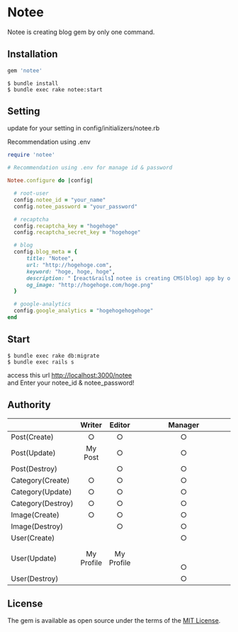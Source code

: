 # Notee

Notee is creating blog gem by only one command.

## Installation

```ruby
gem 'notee'
```
    $ bundle install
    $ bundle exec rake notee:start
    
## Setting

update for your setting in config/initializers/notee.rb

Recommendation using .env

```rb
require 'notee'

# Recommendation using .env for manage id & password

Notee.configure do |config|

  # root-user
  config.notee_id = "your_name"
  config.notee_password = "your_password"

  # recaptcha
  config.recaptcha_key = "hogehoge"
  config.recaptcha_secret_key = "hogehoge"

  # blog
  config.blog_meta = {
      title: "Notee",
      url: "http://hogehoge.com",
      keyword: "hoge, hoge, hoge",
      description: "【react&rails】notee is creating CMS(blog) app by only one command.",
      og_image: "http://hogehoge.com/hoge.png"
  }

  # google-analytics
  config.google_analytics = "hogehogehogehoge"
end

```

## Start

    $ bundle exec rake db:migrate
    $ bundle exec rails s
    
access this url [http://localhost:3000/notee](http://localhost:3000/notee/)  
and Enter your notee_id & notee_password!

## Authority

||Writer|Editor|Manager|Root|Deleted| 
|:-----------|:----------:|:----------:|:----------:|:----------:|:----------:|
| Post(Create)       |           ○ |            ○ |           ○ |             |             |
| Post(Update)       |     My Post |            ○ |           ○ |             |             |
| Post(Destroy)      |             |            ○ |           ○ |             |             |
| Category(Create)    |           ○ |            ○ |           ○ |             |             |
| Category(Update)    |           ○ |            ○ |           ○ |             |             |
| Category(Destroy)   |           ○ |            ○ |           ○ |             |             |
| Image(Create)       |           ○ |            ○ |           ○ |             |             |
| Image(Destroy)     |             |            ○ |           ○ |             |             |
| User(Create)       |             |              |           ○ |             |             |
| User(Update)       |  My Profile |   My Profile |     　　　　　　　　　　　　　○ |  My Profile |     　　　　　　　　　　　　　　 |
| User(Destroy)      |             |              |           ○ |             |             |

## License

The gem is available as open source under the terms of the [MIT License](http://opensource.org/licenses/MIT).
